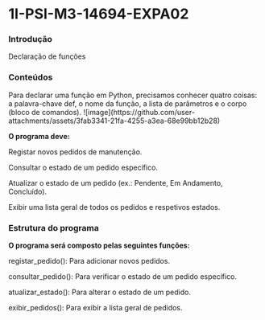 # 1I-PSI-M3-14694-EXPA02
<h3> Introdução </h3>
Declaração de funções

<h3> Conteúdos </h3>
Para declarar uma função em Python, precisamos conhecer quatro coisas: a palavra-chave def, o nome da função, a lista de parâmetros e o corpo (bloco de comandos).
![image](https://github.com/user-attachments/assets/3fab3341-21fa-4255-a3ea-68e99bb12b28)

**O programa deve:**

Registar novos pedidos de manutenção.

Consultar o estado de um pedido específico.

Atualizar o estado de um pedido (ex.: Pendente, Em Andamento, Concluído).

Exibir uma lista geral de todos os pedidos e respetivos estados.

<h3> Estrutura do programa </h3>

**O programa será composto pelas seguintes funções:**

registar_pedido(): Para adicionar novos pedidos.

consultar_pedido(): Para verificar o estado de um pedido específico.

atualizar_estado(): Para alterar o estado de um pedido.

exibir_pedidos(): Para exibir a lista geral de pedidos.
